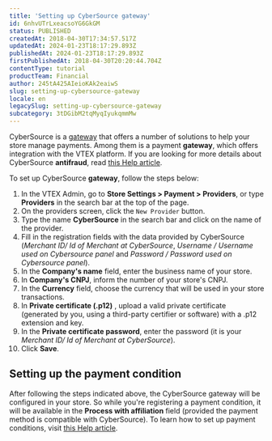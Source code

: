 ```yaml
---
title: 'Setting up CyberSource gateway'
id: 6nhvUTrLxeacsoYG6GkGM
status: PUBLISHED
createdAt: 2018-04-30T17:34:57.517Z
updatedAt: 2024-01-23T18:17:29.893Z
publishedAt: 2024-01-23T18:17:29.893Z
firstPublishedAt: 2018-04-30T20:20:44.704Z
contentType: tutorial
productTeam: Financial
author: 245tA425AIeioKAk2eaiwS
slug: setting-up-cybersource-gateway
locale: en
legacySlug: setting-up-cybersource-gateway
subcategory: 3tDGibM2tqMyqIyukqmmMw
---
```


CyberSource is a [gateway](/en/tutorial/what-is-a-payment-gateway) that offers a number of solutions to help your store manage payments. Among them is a payment __gateway__, which offers integration with the VTEX platform. If you are looking for more details about CyberSource __antifraud__, read [this Help article](/en/tutorial/setting-up-cybersource-antifraud).

To set up CyberSource __gateway__, follow the steps below:

1. In the VTEX Admin, go to __Store Settings > Payment > Providers__, or type __Providers__ in the search bar at the top of the page.
2. On the providers screen, click the `New Provider` button.
3. Type the name __CyberSource__ in the search bar and click on the name of the provider.
4. Fill in the registration fields with the data provided by CyberSource (_Merchant ID/ Id of Merchant at CyberSource_, _Username / Username used on Cybersource panel_ and _Password / Password used on Cybersource panel_).
5. In the __Company's  name__ field, enter the business name of your store.
6. In __Company's CNPJ__, inform the number of your store's CNPJ.
7. In the __Currency__ field, choose the currency that will be used in your store transactions.
8. In __Private certificate (.p12)__ , upload a valid private certificate (generated by you, using a third-party certifier or software) with a .p12 extension and key.
9. In the __Private certificate password__, enter the password (it is your _Merchant ID/ Id of Merchant at CyberSource_).
10. Click __Save__.

## Setting up the payment condition
After following the steps indicated above, the CyberSource gateway will be configured in your store. So while you're registering a payment condition, it will be available in the __Process with affiliation__ field (provided the payment method is compatible with CyberSource). To learn how to set up payment conditions, visit [this Help article](/en/tutorial/how-to-configure-payment-conditions).

